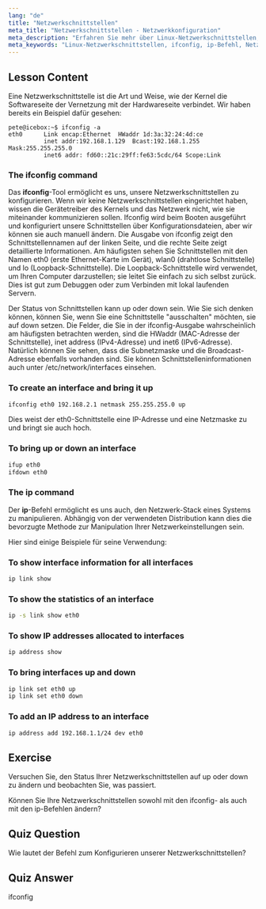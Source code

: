 ```yaml
---
lang: "de"
title: "Netzwerkschnittstellen"
meta_title: "Netzwerkschnittstellen - Netzwerkkonfiguration"
meta_description: "Erfahren Sie mehr über Linux-Netzwerkschnittstellen, ifconfig und ip-Befehle. Verstehen Sie, wie Netzwerkeinstellungen konfiguriert und verwaltet werden. Beginnen Sie Ihre Linux-Netzwerkreise!"
meta_keywords: "Linux-Netzwerkschnittstellen, ifconfig, ip-Befehl, Netzwerkkonfiguration, Linux-Netzwerk, Anfänger, Tutorial, Anleitung"
---
```


## Lesson Content

Eine Netzwerkschnittstelle ist die Art und Weise, wie der Kernel die Softwareseite der Vernetzung mit der Hardwareseite verbindet. Wir haben bereits ein Beispiel dafür gesehen:

```plaintext
pete@icebox:~$ ifconfig -a
eth0      Link encap:Ethernet  HWaddr 1d:3a:32:24:4d:ce
          inet addr:192.168.1.129  Bcast:192.168.1.255  Mask:255.255.255.0
          inet6 addr: fd60::21c:29ff:fe63:5cdc/64 Scope:Link
```

### The ifconfig command

Das **ifconfig**-Tool ermöglicht es uns, unsere Netzwerkschnittstellen zu konfigurieren. Wenn wir keine Netzwerkschnittstellen eingerichtet haben, wissen die Gerätetreiber des Kernels und das Netzwerk nicht, wie sie miteinander kommunizieren sollen. Ifconfig wird beim Booten ausgeführt und konfiguriert unsere Schnittstellen über Konfigurationsdateien, aber wir können sie auch manuell ändern. Die Ausgabe von ifconfig zeigt den Schnittstellennamen auf der linken Seite, und die rechte Seite zeigt detaillierte Informationen. Am häufigsten sehen Sie Schnittstellen mit den Namen eth0 (erste Ethernet-Karte im Gerät), wlan0 (drahtlose Schnittstelle) und lo (Loopback-Schnittstelle). Die Loopback-Schnittstelle wird verwendet, um Ihren Computer darzustellen; sie leitet Sie einfach zu sich selbst zurück. Dies ist gut zum Debuggen oder zum Verbinden mit lokal laufenden Servern.

Der Status von Schnittstellen kann up oder down sein. Wie Sie sich denken können, können Sie, wenn Sie eine Schnittstelle "ausschalten" möchten, sie auf down setzen. Die Felder, die Sie in der ifconfig-Ausgabe wahrscheinlich am häufigsten betrachten werden, sind die HWaddr (MAC-Adresse der Schnittstelle), inet address (IPv4-Adresse) und inet6 (IPv6-Adresse). Natürlich können Sie sehen, dass die Subnetzmaske und die Broadcast-Adresse ebenfalls vorhanden sind. Sie können Schnittstelleninformationen auch unter /etc/network/interfaces einsehen.

### To create an interface and bring it up

```bash
ifconfig eth0 192.168.2.1 netmask 255.255.255.0 up
```

Dies weist der eth0-Schnittstelle eine IP-Adresse und eine Netzmaske zu und bringt sie auch hoch.

### To bring up or down an interface

```bash
ifup eth0
ifdown eth0
```

### The ip command

Der **ip**-Befehl ermöglicht es uns auch, den Netzwerk-Stack eines Systems zu manipulieren. Abhängig von der verwendeten Distribution kann dies die bevorzugte Methode zur Manipulation Ihrer Netzwerkeinstellungen sein.

Hier sind einige Beispiele für seine Verwendung:

### To show interface information for all interfaces

```bash
ip link show
```

### To show the statistics of an interface

```bash
ip -s link show eth0
```

### To show IP addresses allocated to interfaces

```bash
ip address show
```

### To bring interfaces up and down

```bash
ip link set eth0 up
ip link set eth0 down
```

### To add an IP address to an interface

```bash
ip address add 192.168.1.1/24 dev eth0
```

## Exercise

Versuchen Sie, den Status Ihrer Netzwerkschnittstellen auf up oder down zu ändern und beobachten Sie, was passiert.

Können Sie Ihre Netzwerkschnittstellen sowohl mit den ifconfig- als auch mit den ip-Befehlen ändern?

## Quiz Question

Wie lautet der Befehl zum Konfigurieren unserer Netzwerkschnittstellen?

## Quiz Answer

ifconfig
